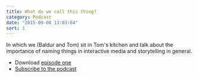 ```yaml
---
title: What do we call this thing?
category: Podcast
date: "2015-09-08 13:03:04"
sort: 1
---
```


In which we (Baldur and Tom) sit in Tom's kitchen and talk about the importance of naming things in interactive media and storytelling in general.

* Download [episode one](thisisnotthefutureofthebook-episode01.mp3)
* [Subscribe to the podcast](http://thisisnotabook.baldurbjarnason.com/podcast/feed.xml)
